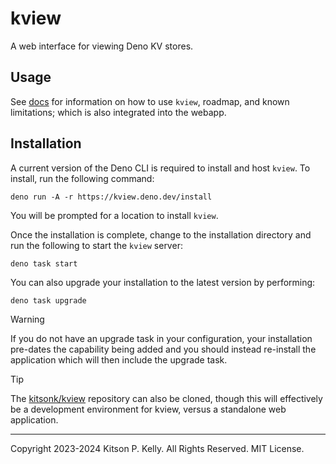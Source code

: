 # kview

A web interface for viewing Deno KV stores.

## Usage

See [docs](./docs/index.md) for information on how to use `kview`, roadmap, and
known limitations; which is also integrated into the webapp.

## Installation

A current version of the Deno CLI is required to install and host `kview`. To
install, run the following command:

```
deno run -A -r https://kview.deno.dev/install
```

You will be prompted for a location to install `kview`.

Once the installation is complete, change to the installation directory and run
the following to start the `kview` server:

```
deno task start
```

You can also upgrade your installation to the latest version by performing:

```
deno task upgrade
```

> [!WARNING]
> If you do not have an upgrade task in your configuration, your installation
> pre-dates the capability being added and you should instead re-install the
> application which will then include the upgrade task.

> [!TIP]
> The [kitsonk/kview](https://github.com/kitsonk/kview) repository can also be
> cloned, though this will effectively be a development environment for kview,
> versus a standalone web application.

---

Copyright 2023-2024 Kitson P. Kelly. All Rights Reserved. MIT License.

